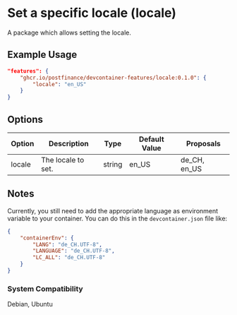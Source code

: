 # Set a specific locale (locale)

A package which allows setting the locale.

## Example Usage

```json
"features": {
    "ghcr.io/postfinance/devcontainer-features/locale:0.1.0": {
        "locale": "en_US"
    }
}
```

## Options

| Option | Description | Type | Default Value | Proposals |
|-----|-----|-----|-----|-----|
| locale | The locale to set. | string | en_US | de_CH, en_US |

## Notes

Currently, you still need to add the appropriate language as environment variable to your container. You can do this in the `devcontainer.json` file like:
```json
{
    "containerEnv": {
        "LANG": "de_CH.UTF-8",
        "LANGUAGE": "de_CH.UTF-8",
        "LC_ALL": "de_CH.UTF-8"
    }
}
```

### System Compatibility

Debian, Ubuntu
